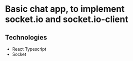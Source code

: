 # Basic chat app, to implement socket.io and socket.io-client

## Technologies

- React Typescript
- Socket
